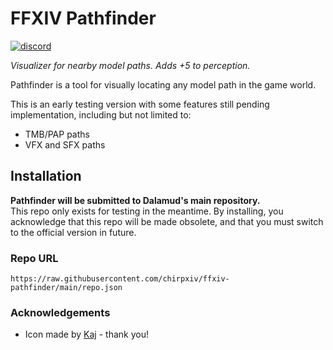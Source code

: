 # FFXIV Pathfinder
[![discord](https://img.shields.io/discord/975894364020686878)](https://discord.gg/ktisis)

*Visualizer for nearby model paths. Adds +5 to perception.*

Pathfinder is a tool for visually locating any model path in the game world.

This is an early testing version with some features still pending implementation, including but not limited to:
- TMB/PAP paths
- VFX and SFX paths

## Installation

**Pathfinder will be submitted to Dalamud's main repository.**<br/>
This repo only exists for testing in the meantime. By installing, you acknowledge that this repo will be made obsolete, and that you must switch to the official version in future.

### Repo URL
`https://raw.githubusercontent.com/chirpxiv/ffxiv-pathfinder/main/repo.json`

### Acknowledgements
- Icon made by [Kaj](https://twitter.com/kajupeEm) - thank you!
